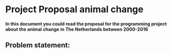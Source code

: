 Project Proposal animal change
===============================

#### In this document you could read the proposal for the programming project about the animal change in The Netherlands between 2000-2016


Problem statement:
-----------------------




